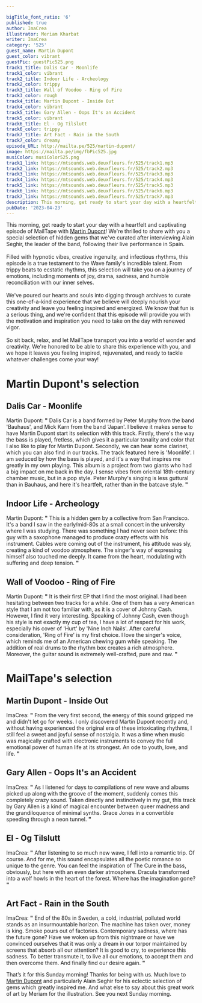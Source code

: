 ```yaml
---

bigTitle_font_ratio: '6'
published: true
author: ImaCrea
illustrator: Meriam Kharbat
writer: ImaCrea
category: '525'
guest_name: Martin Dupont
guest_color: vibrant
guestPic: guestPic525.png
track1_title: Dalis Car - Moonlife
track1_color: vibrant
track2_title: Indoor Life - Archeology
track2_color: trippy
track3_title: Wall of Voodoo - Ring of Fire
track3_color: rough
track4_title: Martin Dupont - Inside Out
track4_color: vibrant
track5_title: Gary Allen - Oops It's an Accident
track5_color: vibrant
track6_title: El - Og Tilslutt
track6_color: trippy
track7_title: Art Fact - Rain in the South
track7_color: dreamy
episode_URL: http://mailta.pe/525/martin-dupont/
image: https://mailta.pe/img/fbPic525.jpg
musiColor: musiColor525.png
track1_link: https://mtsounds.web.deuxfleurs.fr/525/track1.mp3
track2_link: https://mtsounds.web.deuxfleurs.fr/525/track2.mp3
track3_link: https://mtsounds.web.deuxfleurs.fr/525/track3.mp3
track4_link: https://mtsounds.web.deuxfleurs.fr/525/track4.mp3
track5_link: https://mtsounds.web.deuxfleurs.fr/525/track5.mp3
track6_link: https://mtsounds.web.deuxfleurs.fr/525/track6.mp3
track7_link: https://mtsounds.web.deuxfleurs.fr/525/track7.mp3
description: This morning, get ready to start your day with a heartfelt and captivating episode of MailTape with Martin Dupont! We're thrilled to share with you a special selection of hidden gems that we've curated after interviewing Alain Seghir, the leader of the band, following their live performance in Spain.
pubDate: '2023-04-23'
---
```


This morning, get ready to start your day with a heartfelt and captivating episode of MailTape with [Martin Dupont](https://martindupont.bandcamp.com)! We're thrilled to share with you a special selection of hidden gems that we've curated after interviewing Alain Seghir, the leader of the band, following their live performance in Spain.
<br><br>
Filled with hypnotic vibes, creative ingenuity, and infectious rhythms, this episode is a true testament to the Wave family's incredible talent. From trippy beats to ecstatic rhythms, this selection will take you on a journey of emotions, including moments of joy, drama, sadness, and humble reconciliation with our inner selves.
<br><br>
We've poured our hearts and souls into digging through archives to curate this one-of-a-kind experience that we believe will deeply nourish your creativity and leave you feeling inspired and energized. We know that fun is a serious thing, and we're confident that this episode will provide you with the motivation and inspiration you need to take on the day with renewed vigor.
<br><br>
So sit back, relax, and let MailTape transport you into a world of wonder and creativity. We're honored to be able to share this experience with you, and we hope it leaves you feeling inspired, rejuvenated, and ready to tackle whatever challenges come your way!


# Martin Dupont's selection

## Dalis Car - Moonlife

Martin Dupont: **"** Dalis Car is a band formed by Peter Murphy from the band 'Bauhaus', and Mick Karn from the band 'Japan'. I believe it makes sense to have Martin Dupont start its selection with this track. Firstly, there's the way the bass is played, fretless, which gives it a particular tonality and color that I also like to play for Martin Dupont. Secondly, we can hear some clarinet, which you can also find in our tracks. The track featured here is 'Moonlife'. I am seduced by how the bass is played, and it's a way that inspires me greatly in my own playing. This album is a project from two giants who had a big impact on me back in the day. I sense vibes from oriental 18th-century chamber music, but in a pop style. Peter Murphy's singing is less guttural than in Bauhaus, and here it's heartfelt, rather than in the batcave style. **"** 


## Indoor Life - Archeology

Martin Dupont: **"** This is a hidden gem by a collective from San Francisco. It's a band I saw in the early/mid-80s at a small concert in the university where I was studying. There was something I had never seen before: this guy with a saxophone managed to produce crazy effects with his instrument. Cables were coming out of the instrument, his attitude was sly, creating a kind of voodoo atmosphere. The singer's way of expressing himself also touched me deeply. It came from the heart, modulating with suffering and deep tension. **"** 

## Wall of Voodoo - Ring of Fire

Martin Dupont: **"** It is their first EP that I find the most original. I had been hesitating between two tracks for a while. One of them has a very American style that I am not too familiar with, as it is a cover of Johnny Cash. However, I find it very interesting. Speaking of Johnny Cash, even though his style is not exactly my cup of tea, I have a lot of respect for his work, especially his cover of 'Hurt' by 'Nine Inch Nails'. After careful consideration, 'Ring of Fire' is my first choice. I love the singer's voice, which reminds me of an American chewing gum while speaking. The addition of real drums to the rhythm box creates a rich atmosphere. Moreover, the guitar sound is extremely well-crafted, pure and raw. **"** 

# MailTape's selection

## Martin Dupont - Inside Out

ImaCrea: **"** From the very first second, the energy of this sound gripped me and didn't let go for weeks. I only discovered Martin Dupont recently and, without having experienced the original era of these intoxicating rhythms, I still feel a sweet and joyful sense of nostalgia. It was a time when music was magically crafted with electronic instruments to convey the full emotional power of human life at its strongest. An ode to youth, love, and life. **"** 

## Gary Allen - Oops It's an Accident

ImaCrea: **"** As I listened for days to compilations of new wave and albums picked up along with the groove of the moment, suddenly comes this completely crazy sound. Taken directly and instinctively in my gut, this track by Gary Allen is a kind of magical encounter between queer madness and the grandiloquence of minimal synths. Grace Jones in a convertible speeding through a neon tunnel. **"** 

## El - Og Tilslutt

ImaCrea: **"** After listening to so much new wave, I fell into a romantic trip. Of course. And for me, this sound encapsulates all the poetic romance so unique to the genre. You can feel the inspiration of The Cure in the bass, obviously, but here with an even darker atmosphere. Dracula transformed into a wolf howls in the heart of the forest. Where has the imagination gone? **"** 


## Art Fact - Rain in the South

ImaCrea: **"** End of the 80s in Sweden, a cold, industrial, polluted world stands as an insurmountable horizon. The machine has taken over, money is king. Smoke pours out of factories. Contemporary sadness, where has the future gone? Have we woken up from this nightmare or have we convinced ourselves that it was only a dream in our torpor maintained by screens that absorb all our attention? It is good to cry, to experience this sadness. To better transmute it, to live all our emotions, to accept them and then overcome them. And finally find our desire again. **"** 

That’s it for this Sunday morning! Thanks for being with us. Much love to [Martin Dupont](https://martindupont.bandcamp.com) and particularly Alain Seghir for his eclectic selection of gems which greatly inspired me. And what else to say about this great work of art by Meriam for the illustration. See you next Sunday morning.
